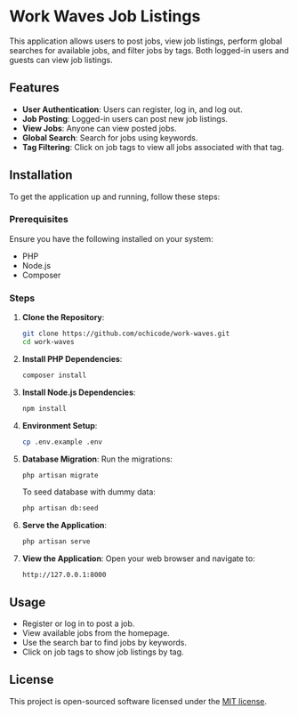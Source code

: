 # Work Waves Job Listings

This application allows users to post jobs, view job listings, perform global searches for available jobs, and filter jobs by tags. Both logged-in users and guests can view job listings.

## Features

-   **User Authentication**: Users can register, log in, and log out.
-   **Job Posting**: Logged-in users can post new job listings.
-   **View Jobs**: Anyone can view posted jobs.
-   **Global Search**: Search for jobs using keywords.
-   **Tag Filtering**: Click on job tags to view all jobs associated with that tag.

## Installation

To get the application up and running, follow these steps:

### Prerequisites

Ensure you have the following installed on your system:

-   PHP
-   Node.js
-   Composer

### Steps

1. **Clone the Repository**:

    ```bash
    git clone https://github.com/ochicode/work-waves.git
    cd work-waves
    ```

2. **Install PHP Dependencies**:

    ```bash
    composer install
    ```

3. **Install Node.js Dependencies**:

    ```bash
    npm install
    ```

4. **Environment Setup**:

    ```bash
    cp .env.example .env
    ```

5. **Database Migration**:
   Run the migrations:

    ```bash
    php artisan migrate
    ```

    To seed database with dummy data:

    ```bash
    php artisan db:seed
    ```

6. **Serve the Application**:

    ```bash
    php artisan serve
    ```

7. **View the Application**:
   Open your web browser and navigate to:
    ```
    http://127.0.0.1:8000
    ```

## Usage

-   Register or log in to post a job.
-   View available jobs from the homepage.
-   Use the search bar to find jobs by keywords.
-   Click on job tags to show job listings by tag.

## License

This project is open-sourced software licensed under the [MIT license](https://opensource.org/licenses/MIT).
